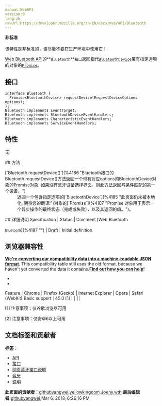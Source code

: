 ```yaml
---
manual:WebAPI
version:0
lang:zh
rawUrl:https://developer.mozilla.org/zh-CN/docs/Web/API/Bluetooth
---
```






**非标准**<br></br>该特性是非标准的，请尽量不要在生产环境中使用它！




[Web Bluetooth API](%4184 "")的**`Bluetooth`**`接口`返回指代[`BluetoothDevice`](%4185 "此页面仍未被本地化, 期待您的翻译!")带有指定选项的对象的[`Promise`](%4107 "Promise 对象用于表示一个异步操作的最终状态（完成或失败），以及其返回的值。")。


## 接口<a name="接口"></a>

```
interface Bluetooth {
  Promise<BluetoothDevice> requestDevice(RequestDeviceOptions options);
};
Bluetooth implements EventTarget;
Bluetooth implements BluetoothDeviceEventHandlers;
Bluetooth implements CharacteristicEventHandlers;
Bluetooth implements ServiceEventHandlers;
```

## 特性<a name="特性"></a>
<dl><dt>无</dt></dl>
## 方法<a name="方法"></a>
<dl><dt>[`Bluetooth.requestDevice()`](%4186 "Bluetooth接口的Bluetooth.requestDevice()方法返回一个带有对应options的BluetoothDevice对象的Promise对象. 如果没有蓝牙设备选择界面，则此方法返回与条件匹配的第一个设备。")</dt><dd>返回一个包含指定选项的[`BluetoothDevice`](%4185 "此页面仍未被本地化, 期待您的翻译!")对象的[`Promise`](%4107 "Promise 对象用于表示一个异步操作的最终状态（完成或失败），以及其返回的值。")。</dd></dl>
## 详细说明<a name="详细说明"></a>
Specification | Status | Comment 
[Web Bluetooth<br></br><small>Bluetooth</small>](%4187 "") | Draft | Initial definition. 


## 浏览器兼容性<a name="浏览器兼容性"></a>


**[We&#39;re converting our compatibility data into a machine-readable JSON format](%3344 "")**. This compatibility table still uses the old format, because we haven&#39;t yet converted the data it contains.**[Find out how you can help!](%3392 "")**


* 
* 
Feature | Chrome | Firefox (Gecko) | Internet Explorer | Opera | Safari (WebKit) 
Basic support | 45.0 [1] |  |  |  |  






[1] 注意事项：仅谷歌浏览器可用



[2] 注意事项：仅安卓6以上可用




## 文档标签和贡献者
**标签：**
* [API](%50 "")
* [接口](%4188 "")
* [网页蓝牙接口说明](%4189 "")
* [蓝牙](%4190 "")
* [说明](%4191 "")

**此页面的贡献者：**[githubyangwei](%4192 ""),[yellowkingdom](%4193 ""),[Joeny](%4194 ""),[wth](%126 "")
**最后编辑者:**[githubyangwei](%4192 ""),<time>Mar 6, 2018, 6:26:16 PM</time>


